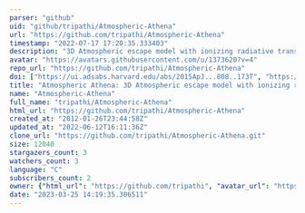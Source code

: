 ```yaml
---
parser: "github"
uid: "github/tripathi/Atmospheric-Athena"
url: "https://github.com/tripathi/Atmospheric-Athena"
timestamp: "2022-07-17 17:20:35.333403"
description: "3D Atmospheric escape model with ionizing radiative transfer"
avatar: "https://avatars.githubusercontent.com/u/1373620?v=4"
repo_url: "https://github.com/tripathi/Atmospheric-Athena"
doi: ["https://ui.adsabs.harvard.edu/abs/2015ApJ...808..173T", "https://ui.adsabs.harvard.edu/abs/2017ascl.soft03013T/abstract"]
title: "Atmospheric Athena: 3D Atmospheric escape model with ionizing radiative transfer"
name: "Atmospheric-Athena"
full_name: "tripathi/Atmospheric-Athena"
html_url: "https://github.com/tripathi/Atmospheric-Athena"
created_at: "2012-01-26T23:44:58Z"
updated_at: "2022-06-12T16:11:36Z"
clone_url: "https://github.com/tripathi/Atmospheric-Athena.git"
size: 12040
stargazers_count: 3
watchers_count: 3
language: "C"
subscribers_count: 2
owner: {"html_url": "https://github.com/tripathi", "avatar_url": "https://avatars.githubusercontent.com/u/1373620?v=4", "login": "tripathi", "type": "User"}
date: "2023-03-25 14:19:35.306511"
---
```

